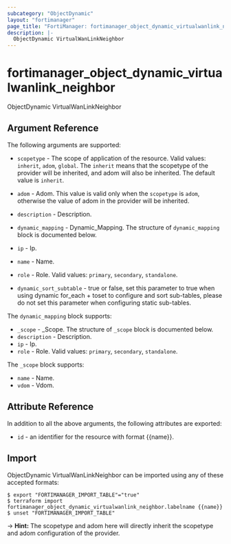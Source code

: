 ```yaml
---
subcategory: "ObjectDynamic"
layout: "fortimanager"
page_title: "FortiManager: fortimanager_object_dynamic_virtualwanlink_neighbor"
description: |-
  ObjectDynamic VirtualWanLinkNeighbor
---
```


# fortimanager_object_dynamic_virtualwanlink_neighbor
ObjectDynamic VirtualWanLinkNeighbor

## Argument Reference


The following arguments are supported:

* `scopetype` - The scope of application of the resource. Valid values: `inherit`, `adom`, `global`. The `inherit` means that the scopetype of the provider will be inherited, and adom will also be inherited. The default value is `inherit`.
* `adom` - Adom. This value is valid only when the `scopetype` is `adom`, otherwise the value of adom in the provider will be inherited.

* `description` - Description.
* `dynamic_mapping` - Dynamic_Mapping. The structure of `dynamic_mapping` block is documented below.
* `ip` - Ip.
* `name` - Name.
* `role` - Role. Valid values: `primary`, `secondary`, `standalone`.

* `dynamic_sort_subtable` - true or false, set this parameter to true when using dynamic for_each + toset to configure and sort sub-tables, please do not set this parameter when configuring static sub-tables.

The `dynamic_mapping` block supports:

* `_scope` - _Scope. The structure of `_scope` block is documented below.
* `description` - Description.
* `ip` - Ip.
* `role` - Role. Valid values: `primary`, `secondary`, `standalone`.


The `_scope` block supports:

* `name` - Name.
* `vdom` - Vdom.


## Attribute Reference

In addition to all the above arguments, the following attributes are exported:
* `id` - an identifier for the resource with format {{name}}.

## Import

ObjectDynamic VirtualWanLinkNeighbor can be imported using any of these accepted formats:
```
$ export "FORTIMANAGER_IMPORT_TABLE"="true"
$ terraform import fortimanager_object_dynamic_virtualwanlink_neighbor.labelname {{name}}
$ unset "FORTIMANAGER_IMPORT_TABLE"
```
-> **Hint:** The scopetype and adom here will directly inherit the scopetype and adom configuration of the provider.
